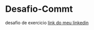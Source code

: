# Desafio-Commt
desafio de exercicio
[link do meu linkedin](https://www.linkedin.com/in/antonio-mauricio-de-sousa-silva-87a878230/)
